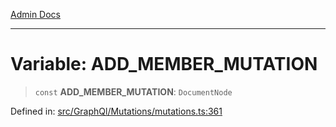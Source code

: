[Admin Docs](/)

***

# Variable: ADD\_MEMBER\_MUTATION

> `const` **ADD\_MEMBER\_MUTATION**: `DocumentNode`

Defined in: [src/GraphQl/Mutations/mutations.ts:361](https://github.com/syedali237/talawa-admin/blob/dd4a08e622d0fa38bcf9758a530e8cdf917dbac8/src/GraphQl/Mutations/mutations.ts#L361)
